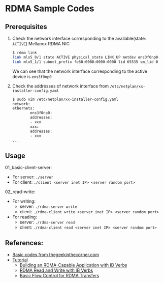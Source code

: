 # RDMA Sample Codes

## Prerequisites

1. Check the network interface corresponding to the available(state: `ACTIVE`) Mellanox RDMA NIC

    ```bash
    $ rdma link
    link mlx5_0/1 state ACTIVE physical_state LINK_UP netdev ens3f0np0 
    link mlx5_1/1 subnet_prefix fe80:0000:0000:0000 lid 65535 sm_lid 0 lmc 0 state DOWN physical_state DISABLED
    ```
    We can see that the network interface corresponding to the active device is `ens3f0np0`

2. Check the addresses of network interface from `/etc/netplan/xx-installer-config.yaml`

    ```bash
    $ sudo vim /etc/netplan/xx-installer-config.yaml
    network:
    ethernets:
            ens3f0np0:
            addresses:
            - xxx
            xxx:
            addresses:
            - xxx
    ...
    ```

## Usage

01_basic-client-server:
- For server: `./server`
- For client: `./client <server inet IP> <server random port>`

02_read-write:
- For writing:
    - server:  `./rdma-server write`
    - client: `./rdma-client write <server inet IP> <server random port>`
- For reading:
    - server: `./rdma-server read`
    - client: `./rdma-client read <server inet IP> <server random port>`

## References:
- [Basic codes from thegeekinthecorner.com](https://github.com/tarickb/the-geek-in-the-corner.git)
- [Tutorial](https://thegeekinthecorner.wordpress.com/2013/02/02/rdma-tutorial-pdfs/)
    - [Building an RDMA-Capable Application with IB Verbs](http://www.hpcadvisorycouncil.com/pdf/building-an-rdma-capable-application-with-ib-verbs.pdf)
    - [RDMA Read and Write with IB Verbs](http://www.hpcadvisorycouncil.com/pdf/rdma-read-and-write-with-ib-verbs.pdf)
    - [Basic Flow Control for RDMA Transfers](http://www.hpcadvisorycouncil.com/pdf/vendor_content/basic-flow-control-for-rdma-transfers.pdf)

